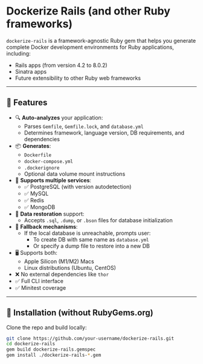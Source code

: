 # Dockerize Rails (and other Ruby frameworks)

`dockerize-rails` is a framework-agnostic Ruby gem that helps you generate complete Docker development environments for Ruby applications, including:

- Rails apps (from version 4.2 to 8.0.2)
- Sinatra apps
- Future extensibility to other Ruby web frameworks

---

## 🚀 Features

- 🔍 **Auto-analyzes** your application:
  - Parses `Gemfile`, `Gemfile.lock`, and `database.yml`
  - Determines framework, language version, DB requirements, and dependencies
- 📦 **Generates**:
  - `Dockerfile`
  - `docker-compose.yml`
  - `.dockerignore`
  - Optional data volume mount instructions
- 🧠 **Supports multiple services**:
  - ✅ PostgreSQL (with version autodetection)
  - ✅ MySQL
  - ✅ Redis
  - ✅ MongoDB
- 💾 **Data restoration** support:
  - Accepts `.sql`, `.dump`, or `.bson` files for database initialization
- 🧰 **Fallback mechanisms**:
  - If the local database is unreachable, prompts user:
    - To create DB with same name as `database.yml`
    - Or specify a dump file to restore into a new DB
- 🖥️ Supports both:
  - Apple Silicon (M1/M2) Macs
  - Linux distributions (Ubuntu, CentOS)
- ❌ No external dependencies like `thor`
- ✅ Full CLI interface
- ✅ Minitest coverage

---

## 🧪 Installation (without RubyGems.org)

Clone the repo and build locally:

```bash
git clone https://github.com/your-username/dockerize-rails.git
cd dockerize-rails
gem build dockerize-rails.gemspec
gem install ./dockerize-rails-*.gem
```
